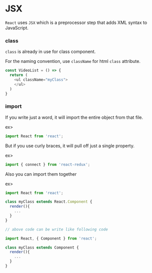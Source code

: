 # JSX
`React` uses `JSX` which is a preprocessor step that adds XML syntax to JavaScript. 


### class
`class` is already in use for class component. 

For the naming convention, use `className` for html `class` attribute.

```javascript
const VideoList = () => {
  return (
    <ul className="myClass">
    </ul>
  )
}
```

### import
If you write just a word, it will import the entire object from that file.

ex> 
```javascript
import React from 'react';
```
But if you use curly braces, it will pull off just a single property.

ex>
```javascript
import { connect } from 'react-redux';
```
Also you can import them together

ex>
```javascript
import React from 'react';

class myClass extends React.Component {
  render(){
    ...
  }
}

// above code can be write like following code

import React, { Component } from 'react';

class myClass extends Component {
  render(){
    ...
  }
}
```

